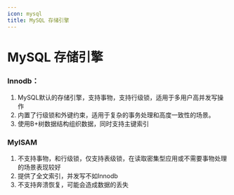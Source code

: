 ```yaml
---
icon: mysql
title: MySQL 存储引擎
---
```

# MySQL 存储引擎
### Innodb：

1. MySQL默认的存储引擎，支持事物，支持行级锁，适用于多用户高并发写操作
2. 内置了行级锁和外键约束，适用于复杂的事务处理和高度一致性的场景。
3. 使用B+树数据结构组织数据，同时支持主键索引

### MyISAM

1. 不支持事物，和行级锁，仅支持表级锁，在读取密集型应用或不需要事物处理的场景表现较好
2. 提供了全文索引，并发写不如Innodb
3. 不支持奔溃恢复，可能会造成数据的丢失
